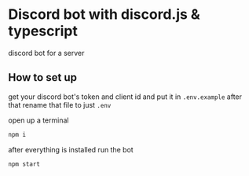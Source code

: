 # Discord bot with discord.js & typescript
discord bot for a server

## How to set up
get your discord bot's token and client id and put it in `.env.example` after that rename that file to just `.env`

open up a terminal
```cmd
npm i 
```
after everything is installed run the bot
```cmd
npm start
```

